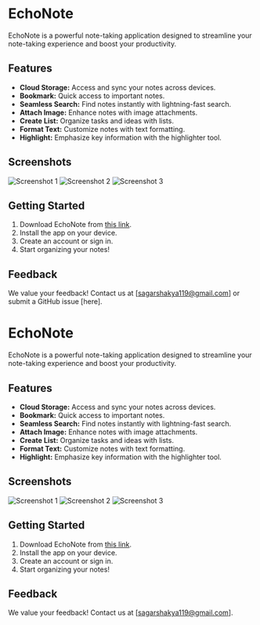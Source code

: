 # EchoNote

EchoNote is a powerful note-taking application designed to streamline your note-taking experience and boost your productivity.

## Features

- **Cloud Storage:** Access and sync your notes across devices.
- **Bookmark:** Quick access to important notes.
- **Seamless Search:** Find notes instantly with lightning-fast search.
- **Attach Image:** Enhance notes with image attachments.
- **Create List:** Organize tasks and ideas with lists.
- **Format Text:** Customize notes with text formatting.
- **Highlight:** Emphasize key information with the highlighter tool.

## Screenshots

![Screenshot 1](https://drive.google.com/uc?export=view&id=1vBHfKHJFZi-6PrEb_thcAhx6U7eS1snp)
![Screenshot 2](https://drive.google.com/uc?export=view&id=1vAl-61LowMaeYhnHiqd9XGSP-DvygZQE)
![Screenshot 3](https://drive.google.com/uc?export=view&id=1v8dro1i4TVPjzpZ9huksM_-sCNam29QU)

## Getting Started

1. Download EchoNote from [this link](https://github.com/himanshu-shakya/EchoNote/releases/download/v1.0.0/EchoNote.apk).
2. Install the app on your device.
3. Create an account or sign in.
4. Start organizing your notes!

## Feedback

We value your feedback! Contact us at [sagarshakya119@gmail.com] or submit a GitHub issue [here].
# EchoNote

EchoNote is a powerful note-taking application designed to streamline your note-taking experience and boost your productivity.

## Features

- **Cloud Storage:** Access and sync your notes across devices.
- **Bookmark:** Quick access to important notes.
- **Seamless Search:** Find notes instantly with lightning-fast search.
- **Attach Image:** Enhance notes with image attachments.
- **Create List:** Organize tasks and ideas with lists.
- **Format Text:** Customize notes with text formatting.
- **Highlight:** Emphasize key information with the highlighter tool.

## Screenshots

![Screenshot 1](https://drive.google.com/uc?export=view&id=1vBHfKHJFZi-6PrEb_thcAhx6U7eS1snp)
![Screenshot 2](https://drive.google.com/uc?export=view&id=1vAl-61LowMaeYhnHiqd9XGSP-DvygZQE)
![Screenshot 3](https://drive.google.com/uc?export=view&id=1v8dro1i4TVPjzpZ9huksM_-sCNam29QU)

## Getting Started

1. Download EchoNote from [this link](https://github.com/himanshu-shakya/EchoNote/releases/download/v1.0.0/EchoNote.apk).
2. Install the app on your device.
3. Create an account or sign in.
4. Start organizing your notes!

## Feedback

We value your feedback! Contact us at [sagarshakya119@gmail.com].

